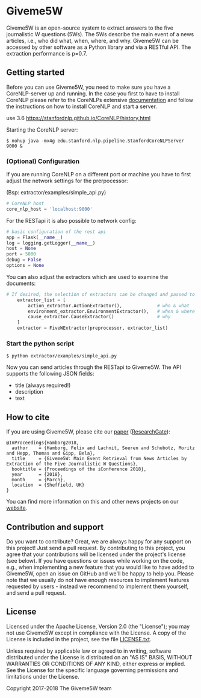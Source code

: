 # Giveme5W

Giveme5W is an open-source system to extract answers to the five journalistic W questions (5Ws). The 5Ws describe the main event of a news articles, i.e., who did what, when, where, and why. Giveme5W can be accessed by other software as a Python library and via a RESTful API. The extraction performance is p=0.7.

## Getting started
Before you can use Giveme5W, you need to make sure you have a CoreNLP-server up and running.
In the case you first to have to install CoreNLP please refer to the CoreNLPs extensive [documentation](https://stanfordnlp.github.io/CoreNLP/corenlp-server.html) and follow the instructions on how to install CoreNLP and start a server.

use 3.6 https://stanfordnlp.github.io/CoreNLP/history.html

Starting the CoreNLP server: 
```
$ nohup java -mx4g edu.stanford.nlp.pipeline.StanfordCoreNLPServer 9000 &
```

### (Optional) Configuration
If you are running CoreNLP on a different port or machine you have to first adjust the network settings for the prerpocessor:

(Bsp: extractor/examples/simple_api.py)
```python
# CoreNLP host
core_nlp_host = 'localhost:9000'
```

For the RESTapi it is also possible to network config:
```python
# basic configuration of the rest api
app = Flask(__name__)
log = logging.getLogger(__name__)
host = None
port = 5000
debug = False
options = None
```

You can also adjust the extractors which are used to examine the documents:
```python
# If desired, the selection of extractors can be changed and passed to the FiveWExtractor at initialization
    extractor_list = [
        action_extractor.ActionExtractor(),             # who & what
        environment_extractor.EnvironmentExtractor(),   # when & where
        cause_extractor.CauseExtractor()                # why
    ]
    extractor = FiveWExtractor(preprocessor, extractor_list)
```

### Start the python script
```
$ python extractor/examples/simple_api.py
```

Now you can send articles through the RESTapi to Giveme5W. 
The API supports the following JSON fields:

* title (always required!)
* description
* text

## How to cite
If you are using Giveme5W, please cite our [paper](http://www.gipp.com/wp-content/papercite-data/pdf/hamborg2018.pdf) ([ResearchGate](https://www.researchgate.net/publication/323582278_Giveme5W_Main_Event_Retrieval_from_News_Articles_by_Extraction_of_the_Five_Journalistic_W_Questions)):
```
@InProceedings{Hamborg2018,
  author    = {Hamborg, Felix and Lachnit, Soeren and Schubotz, Moritz and Hepp, Thomas and Gipp, Bela},
  title     = {Giveme5W: Main Event Retrieval from News Articles by Extraction of the Five Journalistic W Questions},
  booktitle = {Proceedings of the iConference 2018},
  year      = {2018},
  month     = {March},
  location  = {Sheffield, UK}
}
```
You can find more information on this and other news projects on our [website](https://felix.hamborg.eu/).

## Contribution and support
Do you want to contribute? Great, we are always happy for any support on this project! Just send a pull request. By contributing to this project, you agree that your contributions will be licensed under the project's license (see below). If you have questions or issues while working on the code, e.g., when implementing a new feature that you would like to have added to Giveme5W, open an issue on GitHub and we'll be happy to help you. Please note that we usually do not have enough resources to implement features requested by users - instead we recommend to implement them yourself, and send a pull request. 

## License
Licensed under the Apache License, Version 2.0 (the "License"); you may not use Giveme5W except in compliance with the License. A copy of the License is included in the project, see the file [LICENSE.txt](LICENSE.txt).

Unless required by applicable law or agreed to in writing, software distributed under the License is distributed on an "AS IS" BASIS, WITHOUT WARRANTIES OR CONDITIONS OF ANY KIND, either express or implied. See the License for the specific language governing permissions and limitations under the License. 

Copyright 2017-2018 The Giveme5W team
